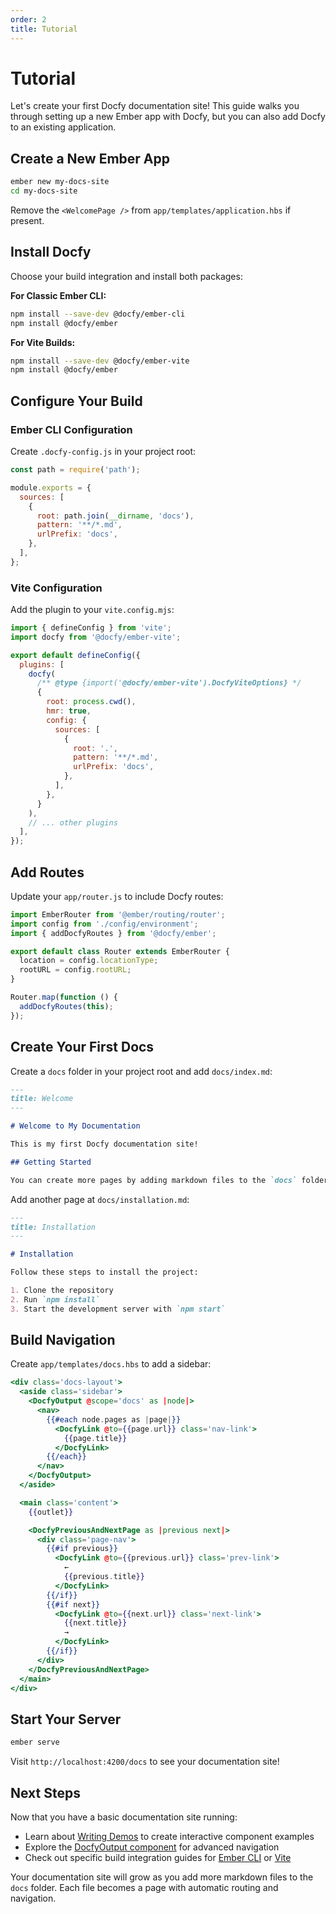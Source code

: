 ```yaml
---
order: 2
title: Tutorial
---
```


# Tutorial

Let's create your first Docfy documentation site! This guide walks you through setting up a new Ember app with Docfy, but you can also add Docfy to an existing application.

## Create a New Ember App

```bash
ember new my-docs-site
cd my-docs-site
```

Remove the `<WelcomePage />` from `app/templates/application.hbs` if present.

## Install Docfy

Choose your build integration and install both packages:

**For Classic Ember CLI:**

```bash
npm install --save-dev @docfy/ember-cli
npm install @docfy/ember
```

**For Vite Builds:**

```bash
npm install --save-dev @docfy/ember-vite
npm install @docfy/ember
```

## Configure Your Build

### Ember CLI Configuration

Create `.docfy-config.js` in your project root:

```js
const path = require('path');

module.exports = {
  sources: [
    {
      root: path.join(__dirname, 'docs'),
      pattern: '**/*.md',
      urlPrefix: 'docs',
    },
  ],
};
```

### Vite Configuration

Add the plugin to your `vite.config.mjs`:

```js
import { defineConfig } from 'vite';
import docfy from '@docfy/ember-vite';

export default defineConfig({
  plugins: [
    docfy(
      /** @type {import('@docfy/ember-vite').DocfyViteOptions} */
      {
        root: process.cwd(),
        hmr: true,
        config: {
          sources: [
            {
              root: '.',
              pattern: '**/*.md',
              urlPrefix: 'docs',
            },
          ],
        },
      }
    ),
    // ... other plugins
  ],
});
```

## Add Routes

Update your `app/router.js` to include Docfy routes:

```js
import EmberRouter from '@ember/routing/router';
import config from './config/environment';
import { addDocfyRoutes } from '@docfy/ember';

export default class Router extends EmberRouter {
  location = config.locationType;
  rootURL = config.rootURL;
}

Router.map(function () {
  addDocfyRoutes(this);
});
```

## Create Your First Docs

Create a `docs` folder in your project root and add `docs/index.md`:

```md
---
title: Welcome
---

# Welcome to My Documentation

This is my first Docfy documentation site!

## Getting Started

You can create more pages by adding markdown files to the `docs` folder.
```

Add another page at `docs/installation.md`:

```md
---
title: Installation
---

# Installation

Follow these steps to install the project:

1. Clone the repository
2. Run `npm install`
3. Start the development server with `npm start`
```

## Build Navigation

Create `app/templates/docs.hbs` to add a sidebar:

```hbs
<div class='docs-layout'>
  <aside class='sidebar'>
    <DocfyOutput @scope='docs' as |node|>
      <nav>
        {{#each node.pages as |page|}}
          <DocfyLink @to={{page.url}} class='nav-link'>
            {{page.title}}
          </DocfyLink>
        {{/each}}
      </nav>
    </DocfyOutput>
  </aside>

  <main class='content'>
    {{outlet}}

    <DocfyPreviousAndNextPage as |previous next|>
      <div class='page-nav'>
        {{#if previous}}
          <DocfyLink @to={{previous.url}} class='prev-link'>
            ←
            {{previous.title}}
          </DocfyLink>
        {{/if}}
        {{#if next}}
          <DocfyLink @to={{next.url}} class='next-link'>
            {{next.title}}
            →
          </DocfyLink>
        {{/if}}
      </div>
    </DocfyPreviousAndNextPage>
  </main>
</div>
```

## Start Your Server

```bash
ember serve
```

Visit `http://localhost:4200/docs` to see your documentation site!

## Next Steps

Now that you have a basic documentation site running:

- Learn about [Writing Demos](./writing-demos.md) to create interactive component examples
- Explore the [DocfyOutput component](./components/docfy-output.md) for advanced navigation
- Check out specific build integration guides for [Ember CLI](./ember-cli.md) or [Vite](./ember-vite.md)

Your documentation site will grow as you add more markdown files to the `docs` folder. Each file becomes a page with automatic routing and navigation.
